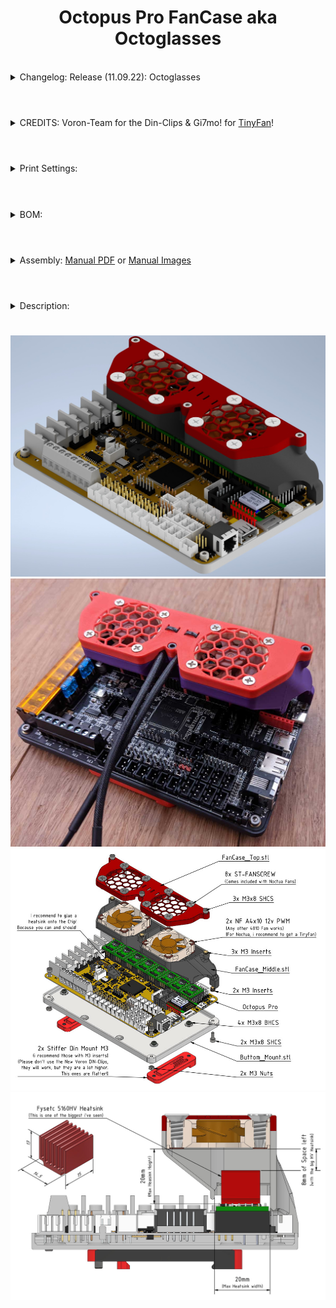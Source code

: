<h1 align="center">Octopus Pro FanCase aka Octoglasses</h3></p>
<br>
<details>
  <summary>
   Changelog: Release (11.09.22): Octoglasses
  </summary>
- Nothing Yet! <br><br>
</details>

#
<br>
<details>
  <summary>
    CREDITS: Voron-Team for the Din-Clips & Gi7mo! for <a href="https://github.com/Gi7mo/TinyFan">TinyFan</a>!
  </summary>
* Voron-Team: Yeah, without you Guys, nothing were possible here :-)<br>
* Gi7mo!: Big thanks to you for the TinyFan! It's like a must have for this Project!<br>
* Community: Feelingwise discord is a Place filled with only nice and always helpful People! A special thanks to all of them, i personally just love everyone there!<br>
</details>

#
<br>
<details>
  <summary>
    Print Settings:
  </summary>
- Default Voron settings, correct orientation, no supports needed!<br>
</details>

#
<br>
<details>
  <summary>
    BOM:
  </summary>
- 7x M3x8 SHCS<br>
- 4x M3x8 BHCS<br>
- 2x M3 Nuts<br>
- 5x M3-Inserts<br>
- 2x <a href="https://github.com/Ramalama2/Voron-2-Mods/tree/main/Stiffer_DinMount">Stiffer DIN Mount M3 (Insert)</a><br>
- 2x Noctua NF A4x10 12v PWM (Any Other 4010 12v Fan is fine either)<br>
- 8x ST-FANSCREW (Comes with Noctua Fans already)<br>
- 1x Heasink for the STM32Fxxx Chip<br>
- 1x <a href="https://github.com/Gi7mo/TinyFan">TinyFan</a>, you can get one from Gi7mo! in Germany. I highly recommend one for Noctua Fans!<br>
</details>

#
<br>
<details><summary>Assembly: <a href="./Manual.pdf">Manual PDF</a> or <a href="./Manual/">Manual Images</a></summary>
- <a href="./Manual.pdf">Manual as PDF</a><br>
- <a href="./Manual/">Manual as Images</a>
</details>

#
<br>
<details>
  <summary>
    Description:
  </summary>
- Why:<br>
- The 5160 Pro Drivers are getting extremely hot! You need to cool them!<br>
- I highly recommend the <a href="https://github.com/Gi7mo/TinyFan">TinyFan from Gi7mo!</a><br>
- The FanCase has Cablehole exits at the back, for the TinyFan.<br>
- You don't need it, but its amazing for Noctua fans to see RPM and control those Correctly with a PWM signal.<br>
- Every Heatsink of the 5160 Pro Drivers fits! I have tested Fysetc 5160 HV/BTT 5160 Pro v1 and the new v1.3 either!<br>
- Don't even imagine to use drivers without heatsinks, those fans won't save your drivers life!<br></details>

#

![](./Pic-Index.jpg)<br>
![](./Images/4.jpg)<br>
![](./Images/FanCase_BOM.jpg)<br>
![](./Manual/Heatsink_Compatibility.jpg)

#
